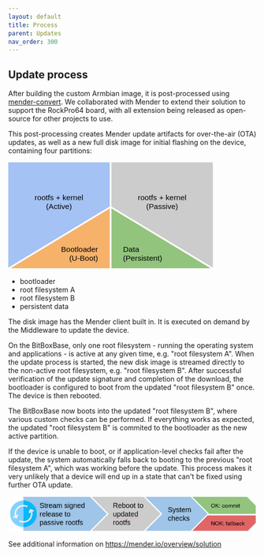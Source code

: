 ```yaml
---
layout: default
title: Process
parent: Updates
nav_order: 300
---
```

## Update process

After building the custom Armbian image, it is post-processed using [mender-convert](https://github.com/mendersoftware/mender-convert).
We collaborated with Mender to extend their solution to support the RockPro64 board, with all extension being released as open-source for other projects to use.

This post-processing creates Mender update artifacts for over-the-air (OTA) updates, as well as a new full disk image for initial flashing on the device, containing four partitions:

![Mender architecture](update_mender_architecture.png)

* bootloader
* root filesystem A
* root filesystem B
* persistent data

The disk image has the Mender client built in. It is executed on demand by the Middleware to update the device.

On the BitBoxBase, only one root filesystem - running the operating system and applications - is active at any given time, e.g. "root filesystem A".
When the update process is started, the new disk image is streamed directly to the non-active root filesystem, e.g. "root filesystem B".
After successful verification of the update signature and completion of the download, the bootloader is configured to boot from the updated "root filesystem B" once.
The device is then rebooted.

The BitBoxBase now boots into the updated "root filesystem B", where various custom checks can be performed.
If everything works as expected, the updated "root filesystem B" is commited to the bootloader as the new active partition.

If the device is unable to boot, or if application-level checks fail after the update, the system automatically falls back to booting to the previous "root filesystem A", which was working before the update.
This process makes it very unlikely that a device will end up in a state that can't be fixed using further OTA update.

![Mender update process](update_mender_process.png)

See additional information on <https://mender.io/overview/solution>
